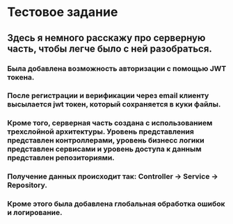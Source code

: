 # Тестовое задание

## Здесь я немного расскажу про серверную часть, чтобы легче было с ней разобраться.

### Была добавлена возможность авторизации с помощью JWT токена.

### После регистрации и верификации через email клиенту высылается jwt токен, который сохраняется в куки файлы.

### Кроме того, серверная часть создана с использованием трехслойной архитектуры. Уровень представления представлен контроллерами, уровень бизнесс логики представлен сервисами и уровень доступа к данным представлен репозиториями. 

### Получение данных происходит так: Controller -> Service -> Repository.

### Кроме этого была добавлена глобальная обработка ошибок и логирование.
